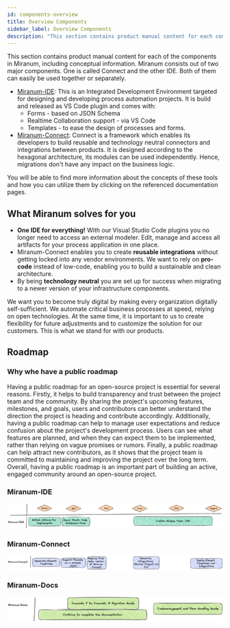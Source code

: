 ```yaml
---
id: components-overview
title: Overview Components
sidebar_label: Overview Components
description: "This section contains product manual content for each component in miranum, including conceptual content."
---
```


This section contains product manual content for each of the components in Miranum, including conceptual information. 
Miranum consists out of two major components. One is called Connect and the other IDE. Both of them can easily be used 
together or separately.
* [Miranum-IDE](./miranum-ide/intro-miranum-ide): This is an Integrated Development Environment targeted for designing and developing process automation projects. It is build and released as VS Code plugin and comes with: 
  * Forms - based on JSON Schema 
  * Realtime Collaboration support - via VS Code 
  * Templates - to ease the design of processes and forms. 
* [Miranum-Connect](./miranum-connect/intro-miranum-connect): Connect is a framework which enables its developers to build reusable and technology neutral connectors and integrations between products. It is designed according to the hexagonal architecture, its modules can be used independently. Hence, migrations don't have any impact on the business logic.

You will be able to find more information about the concepts of these tools and how you can utilize them by clicking on 
the referenced documentation pages. 

## What Miranum solves for you
* **One IDE for everything!** With our Visual Studio Code plugins you no longer need to access an external modeler. Edit, manage and access all artifacts for your process application in one place.
* Miranum-Connect enables you to create **reusable integrations** without getting locked into any vendor environments. We want to rely on **pro-code** instead of low-code, enabling you to build a sustainable and clean architecture.
* By being **technology neutral** you are set up for success when migrating to a newer version of your infrastructure components. 

We want you to  become truly digital by making every organization digitally self-sufficient.
We automate critical business processes at speed, relying on open technologies. 
At the same time, it is important to us to create flexibility for future adjustments and to customize the solution for our customers. 
This is what we stand for with our products.

## Roadmap
### Why whe have a public roadmap
Having a public roadmap for an open-source project is essential for several reasons. 
Firstly, it helps to build transparency and trust between the project team and the community. By sharing the project's upcoming 
features, milestones, and goals, users and contributors can better understand the direction the project is heading and contribute accordingly. 
Additionally, having a public roadmap can help to manage user expectations and reduce confusion about the project's development process. 
Users can see what features are planned, and when they can expect them to be implemented, rather than relying on vague promises or rumors. 
Finally, a public roadmap can help attract new contributors, as it shows that the project team is committed to maintaining and improving 
the project over the long term. Overall, having a public roadmap is an important part of building an active, engaged community around an open-source project.

### Miranum-IDE 
 ![IDE Roadmap](./static/img/ide-roadmap.png)
### Miranum-Connect 
![Connect Roadmap](./static/img/connect-roadmap.png)
### Miranum-Docs 
![Documentation Roadmap](./static/img/docs-roadmap.png)